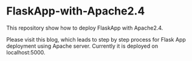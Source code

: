 # FlaskApp-with-Apache2.4
This repository show how to deploy FlaskApp with Apache2.4.

Please visit this blog, which leads to step by step process for Flask App deployment using Apache server. Currently it is deployed on localhost:5000.
